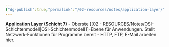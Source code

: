 ```yaml
---
{"dg-publish":true,"permalink":"/02-resources/notes/application-layer/","tags":["osi/layer7","anwendung/schnittstelle"],"noteIcon":"","updated":"2025-08-27T15:03:19.728+02:00"}
---
```



**Application Layer (Schicht 7)** - Oberste [[02 - RESOURCES/Notes/OSI-Schichtenmodell\|OSI-Schichtenmodell]]-Ebene für Anwendungen.
Stellt Netzwerk-Funktionen für Programme bereit - HTTP, FTP, E-Mail arbeiten hier.